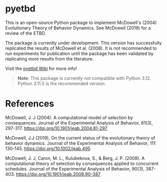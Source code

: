 # pyetbd

This is an open-source Python package to implement McDowell's (2004) Evolutionary Theory of Behavior Dynamics. See McDowell (2019) for a review of the ETBD.

The package is currently under development. This version has successfully replicated the results of McDowell et al. (2008). It is not recommended to run experiments for publication until the package has been validated by replicating more results from the literature.

Visit the [pyetbd Wiki](https://github.com/ryhigg/pyETBD/wiki) for more info!

> **Note**: This package is currently not compatible with Python 3.12. Python 3.11.5 is the recommended version.

# References

McDowell, J. J (2004). A computational model of selection by consequences. Journal of the Experimental Analysis of Behavior, 81(3), 297-317. https://doi.org/10.1901/jeab.2004.81-297

McDowell, J.J (2019), On the current status of the evolutionary theory of behavior dynamics. Journal of the Experimental Analysis of Behavior, 111: 130-145. https://doi.org/10.1002/jeab.495

McDowell, J. J, Caron, M. L., Kulubekova, S., & Berg, J. P. (2008). A computational theory of selection by consequences applied to concurrent schedules. Journal of the Experimental Analysis of Behavior, 90(3), 387-403. https://doi.org/10.1901/jeab.2008.90-387
